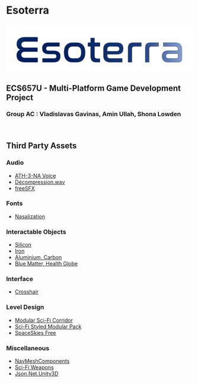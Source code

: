 # Esoterra

<h3 align="center">
  <img src="Esoterra.svg" alt="Esoterra">
</h3>

## ECS657U - Multi-Platform Game Development Project
### Group AC : Vladislavas Gavinas, Amin Ullah, Shona Lowden

<br>


## Third Party Assets

### Audio
- [ATH-3-NA Voice](https://texttospeechrobot.com/texttospeechdownloadmp3.html)
- [Décompression.wav](https://freesound.org/people/davidou/sounds/88495/)
- [freeSFX](https://freesfx.co.uk/Default.aspx)

### Fonts
- [Nasalization](https://www.dafont.com/nasalization.font)

### Interactable Objects
- [Silicon](https://assetstore.unity.com/packages/3d/props/ball-pack-446)
- [Iron](https://assetstore.unity.com/packages/3d/props/medieval-gold-14162)
- [Aluminium, Carbon](https://assetstore.unity.com/packages/3d/environments/sci-fi/sci-fi-objects-pack-1-170478)
- [Blue Matter, Health Globe](https://assetstore.unity.com/packages/vfx/particles/powerup-particles-16458)

### Interface
- [Crosshair](https://kenney.nl/assets/crosshair-pack)

### Level Design
- [Modular Sci-Fi Corridor](https://assetstore.unity.com/packages/3d/environments/sci-fi/modular-sci-fi-corridor-142811)
- [Sci-Fi Styled Modular Pack](https://assetstore.unity.com/packages/3d/environments/sci-fi/sci-fi-styled-modular-pack-82913)
- [SpaceSkies Free](https://assetstore.unity.com/packages/2d/textures-materials/sky/spaceskies-free-80503)

### Miscellaneous
- [NavMeshComponents](https://github.com/Unity-Technologies/NavMeshComponents)
- [Sci-Fi Weapons](https://devassets.com/assets/sci-fi-weapons/)
- [Json.Net.Unity3D](https://github.com/SaladLab/Json.Net.Unity3D)
